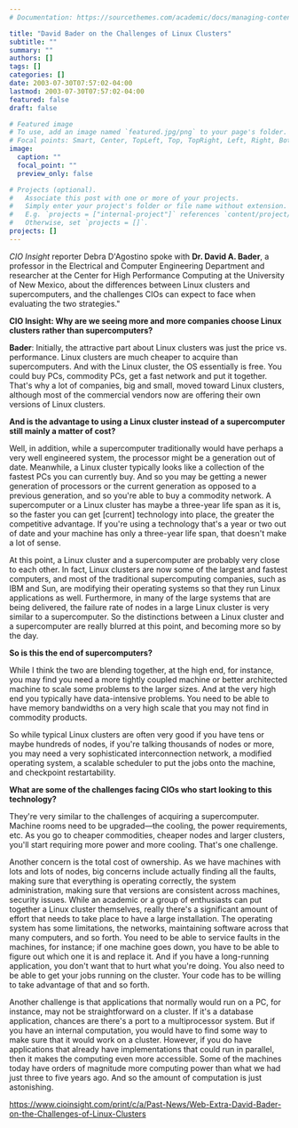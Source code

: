 ```yaml
---
# Documentation: https://sourcethemes.com/academic/docs/managing-content/

title: "David Bader on the Challenges of Linux Clusters"
subtitle: ""
summary: ""
authors: []
tags: []
categories: []
date: 2003-07-30T07:57:02-04:00
lastmod: 2003-07-30T07:57:02-04:00
featured: false
draft: false

# Featured image
# To use, add an image named `featured.jpg/png` to your page's folder.
# Focal points: Smart, Center, TopLeft, Top, TopRight, Left, Right, BottomLeft, Bottom, BottomRight.
image:
  caption: ""
  focal_point: ""
  preview_only: false

# Projects (optional).
#   Associate this post with one or more of your projects.
#   Simply enter your project's folder or file name without extension.
#   E.g. `projects = ["internal-project"]` references `content/project/deep-learning/index.md`.
#   Otherwise, set `projects = []`.
projects: []
---
```


*CIO Insight* reporter Debra D'Agostino spoke with **Dr. David A. Bader**, a professor in the Electrical and Computer Engineering Department and researcher at the Center for High Performance Computing at the University of New Mexico, about the differences between Linux clusters and supercomputers, and the challenges CIOs can expect to face when evaluating the two strategies."

**CIO Insight: Why are we seeing more and more companies choose Linux clusters rather than supercomputers?**

**Bader**: Initially, the attractive part about Linux clusters was just the price vs. performance. Linux clusters are much cheaper to acquire than supercomputers. And with the Linux cluster, the OS essentially is free. You could buy PCs, commodity PCs, get a fast network and put it together. That's why a lot of companies, big and small, moved toward Linux clusters, although most of the commercial vendors now are offering their own versions of Linux clusters.

**And is the advantage to using a Linux cluster instead of a supercomputer still mainly a matter of cost?**

Well, in addition, while a supercomputer traditionally would have perhaps a very well engineered system, the processor might be a generation out of date. Meanwhile, a Linux cluster typically looks like a collection of the fastest PCs you can currently buy. And so you may be getting a newer generation of processors or the current generation as opposed to a previous generation, and so you're able to buy a commodity network. A supercomputer or a Linux cluster has maybe a three-year life span as it is, so the faster you can get [current] technology into place, the greater the competitive advantage. If you're using a technology that's a year or two out of date and your machine has only a three-year life span, that doesn't make a lot of sense.

At this point, a Linux cluster and a supercomputer are probably very close to each other. In fact, Linux clusters are now some of the largest and fastest computers, and most of the traditional supercomputing companies, such as IBM and Sun, are modifying their operating systems so that they run Linux applications as well. Furthermore, in many of the large systems that are being delivered, the failure rate of nodes in a large Linux cluster is very similar to a supercomputer. So the distinctions between a Linux cluster and a supercomputer are really blurred at this point, and becoming more so by the day.

**So is this the end of supercomputers?**

While I think the two are blending together, at the high end, for instance, you may find you need a more tightly coupled machine or better architected machine to scale some problems to the larger sizes. And at the very high end you typically have data-intensive problems. You need to be able to have memory bandwidths on a very high scale that you may not find in commodity products.

So while typical Linux clusters are often very good if you have tens or maybe hundreds of nodes, if you're talking thousands of nodes or more, you may need a very sophisticated interconnection network, a modified operating system, a scalable scheduler to put the jobs onto the machine, and checkpoint restartability.

**What are some of the challenges facing CIOs who start looking to this technology?**

They're very similar to the challenges of acquiring a supercomputer. Machine rooms need to be upgraded—the cooling, the power requirements, etc. As you go to cheaper commodities, cheaper nodes and larger clusters, you'll start requiring more power and more cooling. That's one challenge.

Another concern is the total cost of ownership. As we have machines with lots and lots of nodes, big concerns include actually finding all the faults, making sure that everything is operating correctly, the system administration, making sure that versions are consistent across machines, security issues. While an academic or a group of enthusiasts can put together a Linux cluster themselves, really there's a significant amount of effort that needs to take place to have a large installation. The operating system has some limitations, the networks, maintaining software across that many computers, and so forth. You need to be able to service faults in the machines, for instance; if one machine goes down, you have to be able to figure out which one it is and replace it. And if you have a long-running application, you don't want that to hurt what you're doing. You also need to be able to get your jobs running on the cluster. Your code has to be willing to take advantage of that and so forth.

Another challenge is that applications that normally would run on a PC, for instance, may not be straightforward on a cluster. If it's a database application, chances are there's a port to a multiprocessor system. But if you have an internal computation, you would have to find some way to make sure that it would work on a cluster. However, if you do have applications that already have implementations that could run in parallel, then it makes the computing even more accessible. Some of the machines today have orders of magnitude more computing power than what we had just three to five years ago. And so the amount of computation is just astonishing.

https://www.cioinsight.com/print/c/a/Past-News/Web-Extra-David-Bader-on-the-Challenges-of-Linux-Clusters